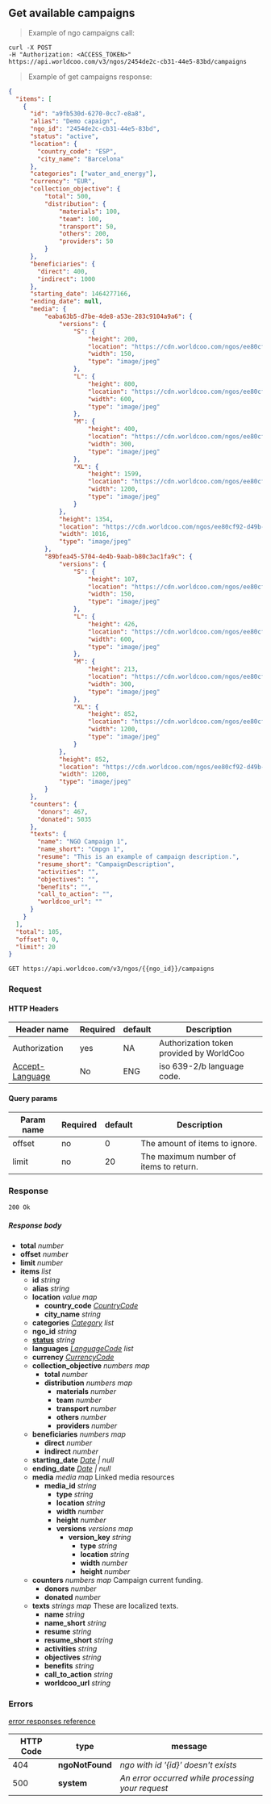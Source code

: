 ## Get available campaigns

> Example of ngo campaigns call:

```shell
curl -X POST
-H "Authorization: <ACCESS_TOKEN>"
https://api.worldcoo.com/v3/ngos/2454de2c-cb31-44e5-83bd/campaigns
```

> Example of get campaigns response:

```json
{
  "items": [
    {
      "id": "a9fb530d-6270-0cc7-e8a8",
      "alias": "Demo capaign",
      "ngo_id": "2454de2c-cb31-44e5-83bd",
      "status": "active",
      "location": {
        "country_code": "ESP",
        "city_name": "Barcelona"
      },
      "categories": ["water_and_energy"],
      "currency": "EUR",
      "collection_objective": {
          "total": 500,
          "distribution": {
              "materials": 100,
              "team": 100,
              "transport": 50,
              "others": 200,
              "providers": 50
          }
      },
      "beneficiaries": {
        "direct": 400,
        "indirect": 1000
      },
      "starting_date": 1464277166,
      "ending_date": null,
      "media": {
          "eaba63b5-d7be-4de8-a53e-283c9104a9a6": {
              "versions": {
                  "S": {
                      "height": 200,
                      "location": "https://cdn.worldcoo.com/ngos/ee80cf92-d49b-4b7c-9949-9946750ec451/campaigns/f6425839-1e6f-4dd2-8d4d-593d61f5437f/media/eaba63b5-d7be-4de8-a53e-283c9104a9a6.1479739685956.S.jpg",
                      "width": 150,
                      "type": "image/jpeg"
                  },
                  "L": {
                      "height": 800,
                      "location": "https://cdn.worldcoo.com/ngos/ee80cf92-d49b-4b7c-9949-9946750ec451/campaigns/f6425839-1e6f-4dd2-8d4d-593d61f5437f/media/eaba63b5-d7be-4de8-a53e-283c9104a9a6.1479739685956.L.jpg",
                      "width": 600,
                      "type": "image/jpeg"
                  },
                  "M": {
                      "height": 400,
                      "location": "https://cdn.worldcoo.com/ngos/ee80cf92-d49b-4b7c-9949-9946750ec451/campaigns/f6425839-1e6f-4dd2-8d4d-593d61f5437f/media/eaba63b5-d7be-4de8-a53e-283c9104a9a6.1479739685956.M.jpg",
                      "width": 300,
                      "type": "image/jpeg"
                  },
                  "XL": {
                      "height": 1599,
                      "location": "https://cdn.worldcoo.com/ngos/ee80cf92-d49b-4b7c-9949-9946750ec451/campaigns/f6425839-1e6f-4dd2-8d4d-593d61f5437f/media/eaba63b5-d7be-4de8-a53e-283c9104a9a6.1479739685956.XL.jpg",
                      "width": 1200,
                      "type": "image/jpeg"
                  }
              },
              "height": 1354,
              "location": "https://cdn.worldcoo.com/ngos/ee80cf92-d49b-4b7c-9949-9946750ec451/campaigns/f6425839-1e6f-4dd2-8d4d-593d61f5437f/media/eaba63b5-d7be-4de8-a53e-283c9104a9a6.1479739685956.original.jpg",
              "width": 1016,
              "type": "image/jpeg"
          },
          "89bfea45-5704-4e4b-9aab-b80c3ac1fa9c": {
              "versions": {
                  "S": {
                      "height": 107,
                      "location": "https://cdn.worldcoo.com/ngos/ee80cf92-d49b-4b7c-9949-9946750ec451/campaigns/f6425839-1e6f-4dd2-8d4d-593d61f5437f/media/89bfea45-5704-4e4b-9aab-b80c3ac1fa9c.1479739676674.S.jpg",
                      "width": 150,
                      "type": "image/jpeg"
                  },
                  "L": {
                      "height": 426,
                      "location": "https://cdn.worldcoo.com/ngos/ee80cf92-d49b-4b7c-9949-9946750ec451/campaigns/f6425839-1e6f-4dd2-8d4d-593d61f5437f/media/89bfea45-5704-4e4b-9aab-b80c3ac1fa9c.1479739676674.L.jpg",
                      "width": 600,
                      "type": "image/jpeg"
                  },
                  "M": {
                      "height": 213,
                      "location": "https://cdn.worldcoo.com/ngos/ee80cf92-d49b-4b7c-9949-9946750ec451/campaigns/f6425839-1e6f-4dd2-8d4d-593d61f5437f/media/89bfea45-5704-4e4b-9aab-b80c3ac1fa9c.1479739676674.M.jpg",
                      "width": 300,
                      "type": "image/jpeg"
                  },
                  "XL": {
                      "height": 852,
                      "location": "https://cdn.worldcoo.com/ngos/ee80cf92-d49b-4b7c-9949-9946750ec451/campaigns/f6425839-1e6f-4dd2-8d4d-593d61f5437f/media/89bfea45-5704-4e4b-9aab-b80c3ac1fa9c.1479739676674.XL.jpg",
                      "width": 1200,
                      "type": "image/jpeg"
                  }
              },
              "height": 852,
              "location": "https://cdn.worldcoo.com/ngos/ee80cf92-d49b-4b7c-9949-9946750ec451/campaigns/f6425839-1e6f-4dd2-8d4d-593d61f5437f/media/89bfea45-5704-4e4b-9aab-b80c3ac1fa9c.1479739676674.original.jpg",
              "width": 1200,
              "type": "image/jpeg"
          }
      },
      "counters": {
        "donors": 467,
        "donated": 5035
      },
      "texts": {
        "name": "NGO Campaign 1",
        "name_short": "Cmpgn 1",
        "resume": "This is an example of campaign description.",
        "resume_short": "CampaignDescription",
        "activities": "",
        "objectives": "",
        "benefits": "",
        "call_to_action": "",
        "worldcoo_url": ""
      }
    }
  ],
  "total": 105,
  "offset": 0,
  "limit": 20
}

```

`GET https://api.worldcoo.com/v3/ngos/{{ngo_id}}/campaigns`

### Request

#### HTTP Headers

Header name | Required | default | Description
---------- | ------- | ------- | -------
Authorization | yes | NA | Authorization token provided by WorldCoo
[Accept-Language](https://www.w3.org/Protocols/rfc2616/rfc2616-sec14.html#sec14.4) | No | ENG | iso 639-2/b language code.

#### Query params

Param name | Required | default | Description
---------- | ------- | ------- | -------
offset | no | 0 | The amount of items to ignore.
limit | no | 20 | The maximum number of items to return.

### Response

`200 Ok`

##### Response body

- **total** *number*
- **offset** *number*
- **limit** *number*
- **items** *list*
  - **id** *string*
  - **alias** *string*
  - **location** *value map*
      - **country_code** *[CountryCode](#country-standar)*
      - **city_name** *string*
  - **categories** *[Category](#campaign-categories) list*
  - **ngo_id** *string*
  - **[status](#campaign-statuses)** *string*
  - **languages** *[LanguageCode](#language-standar) list*
  - **currency** *[CurrencyCode](#currency-standar)*
  - **collection_objective** *numbers map*
      - **total** *number*
      - **distribution** *numbers map*
          - **materials** *number*
          - **team** *number*
          - **transport** *number*
          - **others** *number*
          - **providers** *number*
  - **beneficiaries** *numbers map*
      - **direct** *number*
      - **indirect** *number*
  - **starting_date** *[Date](#date-standar) | null*
  - **ending_date** *[Date](#date-standar) | null*
  - **media** *media map* Linked media resources
      - **media_id** *string*
          - **type** *string*
          - **location** *string*
          - **width** *number*
          - **height** *number*
          - **versions** *versions map*
            - **version_key** *string*
                - **type** *string*
                - **location** *string*
                - **width** *number*
                - **height** *number*
  - **counters** *numbers map* Campaign current funding.
      - **donors** *number*
      - **donated** *number*
  - **texts** *strings map* These are localized texts.
      - **name** *string*
      - **name_short** *string*
      - **resume** *string*
      - **resume_short** *string*
      - **activities** *string*
      - **objectives** *string*
      - **benefits** *string*
      - **call_to_action** *string*
      - **worldcoo_url** *string*

### Errors

[error responses reference](#errors-response-reference)

HTTP Code | type | message
--------- | ---- | -------
404 | **ngoNotFound** | *ngo with id '{id}' doesn't exists*
500 | **system** | *An error occurred while processing your request*
